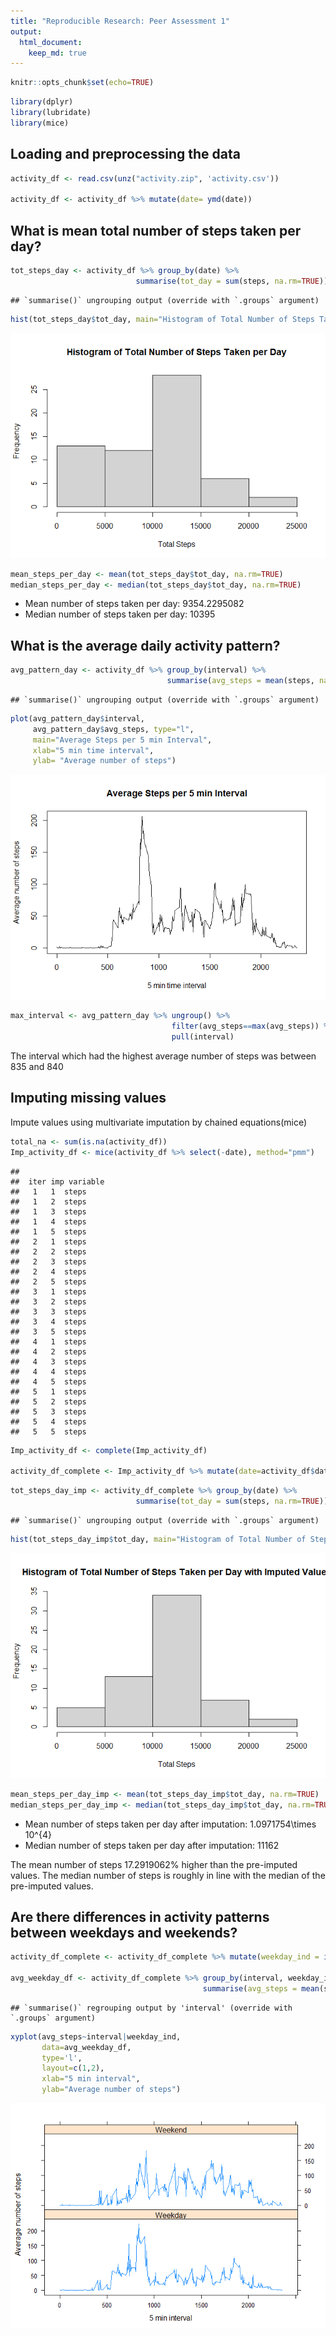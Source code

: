 ```yaml
---
title: "Reproducible Research: Peer Assessment 1"
output: 
  html_document:
    keep_md: true
---
```


```r
knitr::opts_chunk$set(echo=TRUE)
```


```r
library(dplyr)
library(lubridate)
library(mice)
```




## Loading and preprocessing the data

```r
activity_df <- read.csv(unz("activity.zip", 'activity.csv'))

activity_df <- activity_df %>% mutate(date= ymd(date))
```

## What is mean total number of steps taken per day?


```r
tot_steps_day <- activity_df %>% group_by(date) %>%
                            summarise(tot_day = sum(steps, na.rm=TRUE))
```

```
## `summarise()` ungrouping output (override with `.groups` argument)
```

```r
hist(tot_steps_day$tot_day, main="Histogram of Total Number of Steps Taken per Day", xlab="Total Steps")
```

![](PA1_template_files/figure-html/unnamed-chunk-18-1.png)<!-- -->



```r
mean_steps_per_day <- mean(tot_steps_day$tot_day, na.rm=TRUE)
median_steps_per_day <- median(tot_steps_day$tot_day, na.rm=TRUE)
```


- Mean number of steps taken per day: 9354.2295082
- Median number of steps taken per day: 10395


## What is the average daily activity pattern?


```r
avg_pattern_day <- activity_df %>% group_by(interval) %>%
                                   summarise(avg_steps = mean(steps, na.rm=TRUE))
```

```
## `summarise()` ungrouping output (override with `.groups` argument)
```



```r
plot(avg_pattern_day$interval, 
     avg_pattern_day$avg_steps, type="l", 
     main="Average Steps per 5 min Interval",
     xlab="5 min time interval",
     ylab= "Average number of steps")
```

![](PA1_template_files/figure-html/unnamed-chunk-21-1.png)<!-- -->


```r
max_interval <- avg_pattern_day %>% ungroup() %>%
                                    filter(avg_steps==max(avg_steps)) %>%
                                    pull(interval)
```


The interval which had the highest average number of steps was between 835 and 840

## Imputing missing values

Impute values using multivariate imputation by chained equations(mice)



```r
total_na <- sum(is.na(activity_df))
Imp_activity_df <- mice(activity_df %>% select(-date), method="pmm")
```

```
## 
##  iter imp variable
##   1   1  steps
##   1   2  steps
##   1   3  steps
##   1   4  steps
##   1   5  steps
##   2   1  steps
##   2   2  steps
##   2   3  steps
##   2   4  steps
##   2   5  steps
##   3   1  steps
##   3   2  steps
##   3   3  steps
##   3   4  steps
##   3   5  steps
##   4   1  steps
##   4   2  steps
##   4   3  steps
##   4   4  steps
##   4   5  steps
##   5   1  steps
##   5   2  steps
##   5   3  steps
##   5   4  steps
##   5   5  steps
```

```r
Imp_activity_df <- complete(Imp_activity_df)

activity_df_complete <- Imp_activity_df %>% mutate(date=activity_df$date)
```


```r
tot_steps_day_imp <- activity_df_complete %>% group_by(date) %>%
                            summarise(tot_day = sum(steps, na.rm=TRUE))
```

```
## `summarise()` ungrouping output (override with `.groups` argument)
```

```r
hist(tot_steps_day_imp$tot_day, main="Histogram of Total Number of Steps Taken per Day with Imputed Values", xlab="Total Steps")
```

![](PA1_template_files/figure-html/unnamed-chunk-25-1.png)<!-- -->



```r
mean_steps_per_day_imp <- mean(tot_steps_day_imp$tot_day, na.rm=TRUE)
median_steps_per_day_imp <- median(tot_steps_day_imp$tot_day, na.rm=TRUE)
```


- Mean number of steps taken per day after imputation: 1.0971754\times 10^{4}
- Median number of steps taken per day after imputation: 11162


The mean number of steps 17.2919062% higher than the pre-imputed values.
The median number of steps is roughly in line with the median of the pre-imputed values.


## Are there differences in activity patterns between weekdays and weekends?


```r
activity_df_complete <- activity_df_complete %>% mutate(weekday_ind = ifelse(weekdays(date) %in% c("Saturday", "Sunday"), "Weekend", "Weekday"))

avg_weekday_df <- activity_df_complete %>% group_by(interval, weekday_ind) %>%
                                           summarise(avg_steps = mean(steps,na.rm = TRUE))
```

```
## `summarise()` regrouping output by 'interval' (override with `.groups` argument)
```
                                                        


```r
xyplot(avg_steps~interval|weekday_ind, 
       data=avg_weekday_df, 
       type='l', 
       layout=c(1,2), 
       xlab="5 min interval",
       ylab="Average number of steps")
```

![](PA1_template_files/figure-html/unnamed-chunk-28-1.png)<!-- -->

